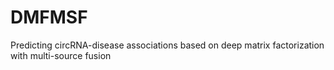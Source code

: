 # DMFMSF
Predicting circRNA-disease associations based on deep matrix factorization with multi-source fusion
